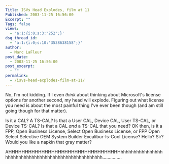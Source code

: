 ```yaml
---
Title: ISVs Head Explodes, film at 11
Published: 2003-11-25 16:56:00
Excerpt: ""
Tags: false
views:
  - 'a:1:{i:0;s:3:"252";}'
dsq_thread_id:
  - 'a:1:{i:0;s:10:"3538638158";}'
author:
  - Marc LaFleur
post_date:
  - 2003-11-25 16:56:00
post_excerpt:
  - ""
permalink:
  - /isvs-head-explodes-film-at-11/
---
```

<p>No, I'm not kidding. If I even <em>think</em> about thinking about Microsoft's license options for another second, my head will explode. Figuring out what license you need is about the most painful thing I've ever been though (and am still going though for that matter). </p>
<p>Is it a CAL? A TS-CAL? Is that a User CAL, Device CAL, User TS-CAL, or Device TS-CAL? Is that a CAL <em>and</em> a TS-CAL that you need? OK then, is it a FPP, Open Business License, Select Open Business License, or FPP Open Select Selective OEM System Builder Excalibur-Is-Cool License? Hello? Sir? Would you like a napkin that gray matter?</p>
<p>AHHHHHHHHHHHHHHHHHHHHHHHHHHHHHHHHHHhhhhhhhhhhhhhhhhhhhhhhhhhhhhhhhhhhhhhhhhhhhhhhhhhhhhh...............</p>